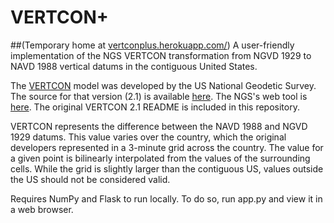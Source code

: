 # VERTCON+
##(Temporary home at [vertconplus.herokuapp.com/]())
A user-friendly implementation of the NGS VERTCON transformation from NGVD 1929 to NAVD 1988 vertical datums in the contiguous United States. 

The [VERTCON](http://www.ngs.noaa.gov/TOOLS/Vertcon/vertcon.html) model was developed by the US National Geodetic Survey. The source for that version (2.1) is available [here](http://www.ngs.noaa.gov/PC_PROD/VERTCON/). The NGS's web tool is [here](http://www.ngs.noaa.gov/cgi-bin/VERTCON/vert_con.prl). The original VERTCON 2.1 README is included in this repository. 

VERTCON represents the difference between the NAVD 1988 and NGVD 1929  datums. This value varies over the country, which the original developers represented in a 3-minute grid across the country. The value for a given point is bilinearly interpolated from the values of the surrounding cells. While the grid is slightly larger than the contiguous US, values outside the US should not be considered valid.

Requires NumPy and Flask to run locally. To do so, run app.py and view it in a web browser.